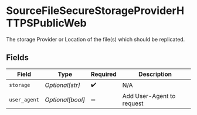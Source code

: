 # SourceFileSecureStorageProviderHTTPSPublicWeb

The storage Provider or Location of the file(s) which should be replicated.


## Fields

| Field                     | Type                      | Required                  | Description               |
| ------------------------- | ------------------------- | ------------------------- | ------------------------- |
| `storage`                 | *Optional[str]*           | :heavy_check_mark:        | N/A                       |
| `user_agent`              | *Optional[bool]*          | :heavy_minus_sign:        | Add User-Agent to request |